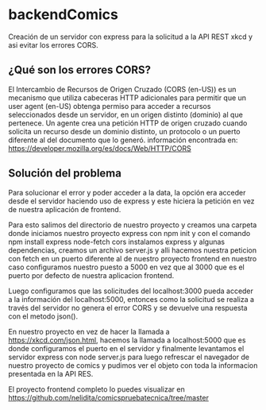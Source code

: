 # backendComics

Creación de un servidor con express para la solicitud a la API  REST xkcd y asi evitar los errores CORS.

## ¿Qué son los errores CORS?

El Intercambio de Recursos de Origen Cruzado (CORS (en-US)) es un mecanismo que utiliza cabeceras HTTP 
adicionales para permitir que un user agent (en-US) obtenga permiso para acceder a recursos seleccionados 
desde un servidor, en un origen distinto (dominio) al que pertenece. Un agente crea una petición HTTP de 
origen cruzado cuando solicita un recurso desde un dominio distinto, un protocolo o un puerto diferente al
del documento que lo generó.
información encontrada en: https://developer.mozilla.org/es/docs/Web/HTTP/CORS

## Solución del problema

Para solucionar el error y poder acceder a la data, la opción era acceder desde el servidor haciendo uso de
express y este hiciera la petición en vez de nuestra aplicación de frontend.

Para esto salimos del directorio de nuestro proyecto y creamos una carpeta donde iniciamos nuestro proyecto
express con npm init y con el comando npm install express node-fetch cors instalamos express y algunas
dependencias, creamos un archivo server.js y alli hacemos nuestra peticion con fetch en un puerto diferente 
al de nuestro proyecto frontend en nuestro caso configuramos nuestro puesto a 5000 en vez que al 3000 que es
el puerto por defecto de nuestra aplicacion frontend.

Luego configuramos que las solicitudes del localhost:3000 pueda acceder a la información del localhost:5000,
entonces como la solicitud se realiza a través del servidor no genera el error CORS y se devuelve una
respuesta con el metodo json().

En nuestro proyecto en vez de hacer la llamada a https://xkcd.com/json.html, hacemos la llamada a 
localhost:5000 que es donde configuramos el puerto en el servidor y finalmente levantamos el servidor express
con node server.js para luego refrescar el navegador de nuestro proyecto de comics y pudimos ver el objeto con
toda la informacion presentada en la API RES.


El proyecto frontend completo lo puedes visualizar en https://github.com/nelidita/comicspruebatecnica/tree/master
